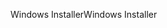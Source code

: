 <span data-ttu-id="0ff76-101">Windows Installer</span><span class="sxs-lookup"><span data-stu-id="0ff76-101">Windows Installer</span></span>